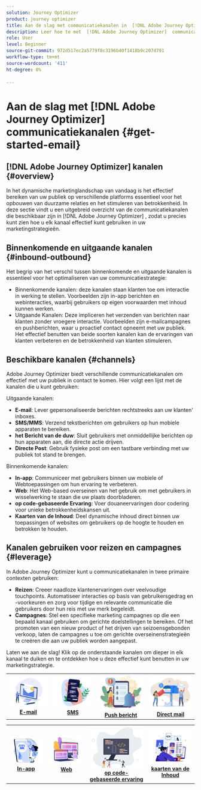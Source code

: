 ```yaml
---
solution: Journey Optimizer
product: journey optimizer
title: Aan de slag met communicatiekanalen in  [!DNL Adobe Journey Optimizer]
description: Leer hoe te met  [!DNL Adobe Journey Optimizer]  communicatiekanalen te werken.
role: User
level: Beginner
source-git-commit: 972d517ec2a5779f8c3196b40f1418b9c207d791
workflow-type: tm+mt
source-wordcount: '411'
ht-degree: 0%

---
```



# Aan de slag met [!DNL Adobe Journey Optimizer] communicatiekanalen {#get-started-email}

## [!DNL Adobe Journey Optimizer] kanalen {#overview}

In het dynamische marketinglandschap van vandaag is het effectief bereiken van uw publiek op verschillende platforms essentieel voor het opbouwen van duurzame relaties en het stimuleren van betrokkenheid. In deze sectie vindt u een uitgebreid overzicht van de communicatiekanalen die beschikbaar zijn in [!DNL Adobe Journey Optimizer] , zodat u precies kunt zien hoe u elk kanaal effectief kunt gebruiken in uw marketingstrategieën.

## Binnenkomende en uitgaande kanalen {#inbound-outbound}

Het begrip van het verschil tussen binnenkomende en uitgaande kanalen is essentieel voor het optimaliseren van uw communicatiestrategie:
* Binnenkomende kanalen: deze kanalen staan klanten toe om interactie in werking te stellen. Voorbeelden zijn in-app berichten en webinteracties, waarbij gebruikers op eigen voorwaarden met inhoud kunnen werken.
* Uitgaande Kanalen: Deze impliceren het verzenden van berichten naar klanten zonder vroegere interactie. Voorbeelden zijn e-mailcampagnes en pushberichten, waar u proactief contact opneemt met uw publiek.
Het effectief benutten van beide soorten kanalen kan de ervaringen van klanten verbeteren en de betrokkenheid van klanten stimuleren.

## Beschikbare kanalen {#channels}

Adobe Journey Optimizer biedt verschillende communicatiekanalen om effectief met uw publiek in contact te komen. Hier volgt een lijst met de kanalen die u kunt gebruiken:

Uitgaande kanalen:

* **E-mail**: Lever gepersonaliseerde berichten rechtstreeks aan uw klanten&#39; inboxes.
* **SMS/MMS**: Verzend tekstberichten om gebruikers op hun mobiele apparaten te bereiken.
* **het Bericht van de duw**: Sluit gebruikers met onmiddellijke berichten op hun apparaten aan, die directe actie drijven.
* **Directe Post**: Gebruik fysieke post om een tastbare verbinding met uw publiek tot stand te brengen.

Binnenkomende kanalen:

* **In-app**: Communiceer met gebruikers binnen uw mobiele of Webtoepassingen om hun ervaring te verbeteren.
* **Web**: Het Web-based overseinen van het gebruik om met gebruikers in wisselwerking te staan die uw plaats doorbladeren.
* **op code-gebaseerde Ervaring**: Voer douaneervaringen door codering voor unieke betrokkenheidskansen uit.
* **Kaarten van de Inhoud**: Deel dynamische inhoud direct binnen uw toepassingen of websites om gebruikers op de hoogte te houden en betrokken te houden.

## Kanalen gebruiken voor reizen en campagnes {#leverage}

In Adobe Journey Optimizer kunt u communicatiekanalen in twee primaire contexten gebruiken:

* **Reizen**: Creeer naadloze klantenervaringen over veelvoudige touchpoints. Automatiseer interacties op basis van gebruikersgedrag en -voorkeuren en zorg voor tijdige en relevante communicatie die gebruikers door hun reis met uw merk begeleidt.
* **Campagnes**: Stel een specifieke marketing campagnes op die een bepaald kanaal gebruiken om gerichte doelstellingen te bereiken. Of het promoten van een nieuw product of het drijven van seizoensgebonden verkoop, laten de campagnes u toe om gerichte overseinenstrategieën te creëren die aan uw publiek worden aangepast.

Laten we aan de slag! Klik op de onderstaande kanalen om dieper in elk kanaal te duiken en te ontdekken hoe u deze effectief kunt benutten in uw marketingstrategie.

<table style="table-layout:fixed"><tr style="border: 0;">
<td><a href="../email/get-started-email.md"><img alt="email" src="assets/do-not-localize/email.png"></a>
<div align="center"><a href="../email/get-started-email.md"><strong> E-mail </strong></a></div></td>
<td><a href="../sms/get-started-sms.md"><img alt="sms" src="assets/do-not-localize/sms.png"></a>
<div align="center"><a href="../sms/get-started-sms.md"><strong> SMS </strong></a></div></td>
<td><a href="../push/get-started-push.md"><img alt="duwen" src="assets/do-not-localize/push.png"></a>
<div align="center"><a href="../push/get-started-push.md"><strong> Push bericht </strong></a></div></td>
<td><a href="../direct-mail/get-started-direct-mail.md"><img alt="direct mail" src="assets/do-not-localize/direct-mail.jpg"></a>
<div align="center"><a href="../direct-mail/get-started-direct-mail.md"><strong>Direct mail</strong></a></div></td>
</tr></table>

<table style="table-layout:fixed"><tr style="border: 0;">
<td><a href="../in-app/get-started-in-app.md"><img alt="in-app" src="assets/do-not-localize/inapp.jpg"></a>
<div align="center"><a href="../in-app/get-started-in-app.md"><strong> In-app </strong></a></div></td>
<td><a href="../web/get-started-web.md"><img alt="web" src="assets/do-not-localize/web.jpg"></a>
<div align="center"><a href="../web/get-started-web.md"><strong> Web </strong></a></div></td>
<td><a href="../code-based/get-started-code-based.md"><img alt="code-gebaseerde ervaring" src="assets/do-not-localize/code.png"></a>
<div align="center"><a href="../code-based/get-started-code-based.md"><strong> op code-gebaseerde ervaring </strong></a></div></td>
<td><a href="../content-card/get-started-content-card.md"><img alt="inhoudskaarten" src="assets/do-not-localize/cards.png"></a>
<div align="center"><a href="../content-card/get-started-content-card.md"><strong> kaarten van de Inhoud </strong></a></div></td>
</tr></table>
